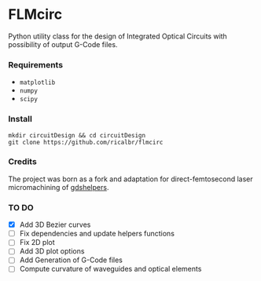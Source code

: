 # FLMcirc

Python utility class for the design of Integrated Optical Circuits with
possibility of output G-Code files.

### Requirements

- `matplotlib`
- `numpy`
- `scipy`

### Install

```
mkdir circuitDesign && cd circuitDesign
git clone https://github.com/ricalbr/flmcirc
```

<!-- ### Quick Start -->

### Credits

The project was born as a fork and adaptation for direct-femtosecond laser
micromachining of
[gdshelpers](https://github.com/HelgeGehring/gdshelpers).

### TO DO

- [x] Add 3D Bezier curves
- [ ] Fix dependencies and update helpers functions
- [ ] Fix 2D plot
- [ ] Add 3D plot options
- [ ] Add Generation of G-Code files
- [ ] Compute curvature of waveguides and optical elements
